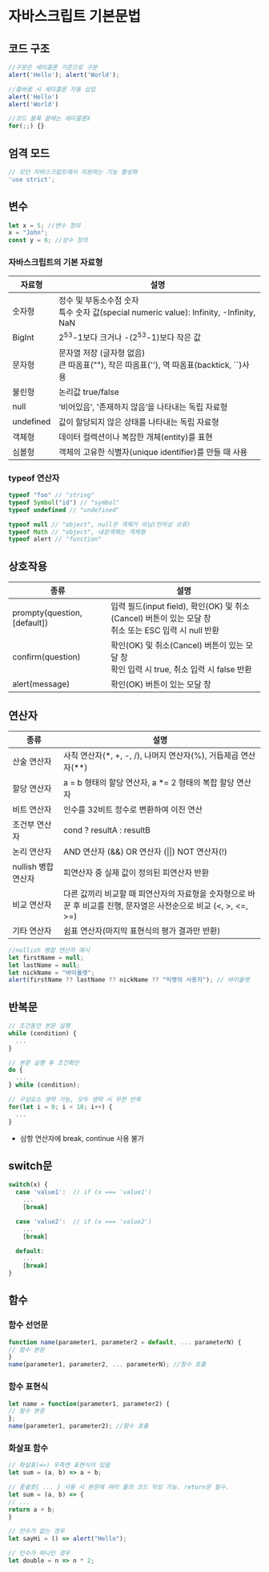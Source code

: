 # 자바스크립트 기본문법
## 코드 구조
``` javascript
//구문은 세미콜론 기준으로 구분
alert('Hello'); alert('World'); 

//줄바꿈 시 세미콜론 자동 삽입
alert('Hello') 
alert('World')

//코드 블록 끝에는 세미콜론X
for(;;) {} 
```

## 엄격 모드
``` javascript
// 모던 자바스크립트에서 지원하는 기능 활성화
'use strict';
```

## 변수
``` javascript
let x = 5; //변수 정의
x = "John";
const y = 6; //상수 정의
```
### 자바스크립트의 기본 자료형

|자료형|설명|
|-----|-----|
|숫자형| 정수 및 부동소수점 숫자 <br> 특수 숫자 값(special numeric value): Infinity, -Infinity, NaN|
|BigInt| 2<sup>53</sup>-1보다 크거나 -(2<sup>53</sup>-1)보다 작은 값|
|문자형| 문자열 저장 (글자형 없음) <br> 큰 따옴표(""), 작은 따옴표(''), 역 따옴표(backtick, ``)사용 |
|불린형|논리값 true/false|
|null|‘비어있음’, '존재하지 않음’을 나타내는 독립 자료형|
|undefined|값이 할당되지 않은 상태를 나타내는 독립 자료형|
|객체형|데이터 컬렉션이나 복잡한 개체(entity)를 표현|
|심볼형|객체의 고유한 식별자(unique identifier)를 만들 때 사용|

### typeof 연산자
``` javascript
typeof "foo" // "string"
typeof Symbol("id") // "symbol"
typeof undefined // "undefined"

typeof null // "object", null은 객체가 아님(언어상 오류)
typeof Math // "object", 내장객체는 객체형
typeof alert // "function"
```

## 상호작용
|종류|설명|
|----|---|
|prompty(question, [default])|입력 필드(input field), 확인(OK) 및 취소(Cancel) 버튼이 있는 모달 창 <br> 취소 또는 ESC 입력 시 null 반환|
|confirm(question)|확인(OK) 및 취소(Cancel) 버튼이 있는 모달 창 <br> 확인 입력 시 true, 취소 입력 시 false 반환|
|alert(message)|확인(OK) 버튼이 있는 모달 창|

## 연산자
|종류|설명|
|----|---|
|산술 연산자| 사칙 연산자(*, +, -, /), 나머지 연산자(%), 거듭제곱 연산자(**) |
|할당 연산자| a = b 형태의 할당 연산자, a *= 2 형태의 복합 할당 연산자|
|비트 연산자|인수를 32비트 정수로 변환하여 이진 연산
|조건부 연산자|cond ? resultA : resultB
|논리 연산자| AND 연산자 (&&) OR 연산자 (\|\|) NOT 연산자(!)
|nullish 병합 연산자| 피연산자 중 실제 값이 정의된 피연산자 반환
|비교 연산자|다른 값끼리 비교할 때 피연산자의 자료형을 숫자형으로 바꾼 후 비교를 진행, 문자열은 사전순으로 비교 (<, >, <=, >=)
|기타 연산자| 쉼표 연산자(마지막 표현식의 평가 결과만 반환)

``` javascript
//nullish 병합 연산자 예시
let firstName = null;
let lastName = null;
let nickName = "바이올렛";
alert(firstName ?? lastName ?? nickName ?? "익명의 사용자"); // 바이올렛
```
## 반복문
``` javascript
// 조건동안 본문 실행
while (condition) {
  ...
}

// 본문 실행 후 조건확인
do {
  ...
} while (condition);

// 구성요소 생략 가능, 모두 생략 시 무한 반복
for(let i = 0; i < 10; i++) {
  ...
}
```
- 삼항 연산자에 break, continue 사용 불가
## switch문
``` javascript
switch(x) {
  case 'value1':  // if (x === 'value1')
    ...
    [break]

  case 'value2':  // if (x === 'value2')
    ...
    [break]

  default:
    ...
    [break]
}
```

## 함수
### 함수 선언문
  ``` javascript
  function name(parameter1, parameter2 = default, ... parameterN) {
  // 함수 본문
  }
  name(parameter1, parameter2, ... parameterN); //함수 호출
  ```
### 함수 표현식
  ``` javascript
  let name = function(parameter1, parameter2) {
  // 함수 본문
  };
  name(parameter1, parameter2); //함수 호출
  ```
### 화살표 함수
  ``` javascript
  // 화살표(=>) 우측엔 표현식이 있음
  let sum = (a, b) => a + b;

  // 중괄호{ ... } 사용 시 본문에 여러 줄의 코드 작성 가능. return문 필수.
  let sum = (a, b) => {
  // ...
  return a + b;
  }

  // 인수가 없는 경우
  let sayHi = () => alert("Hello");

  // 인수가 하나인 경우
  let double = n => n * 2;
  ```